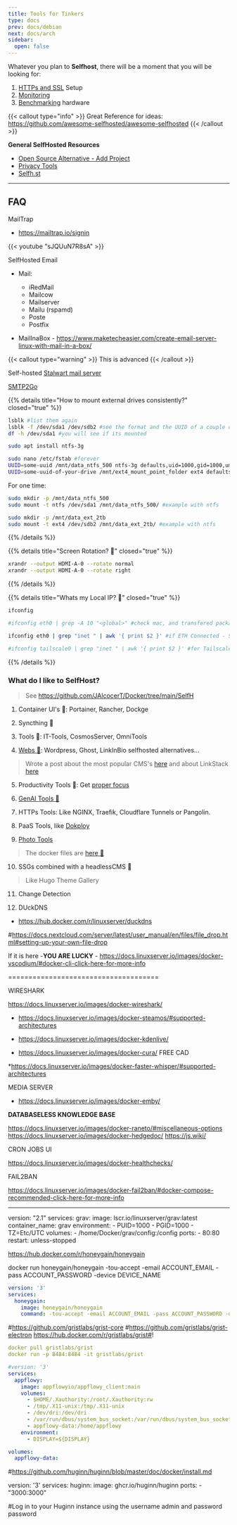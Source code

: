 ```yaml
---
title: Tools for Tinkers
type: docs
prev: docs/debian
next: docs/arch
sidebar:
  open: false
---
```


Whatever you plan to **Selfhost**, there will be a moment that you will be looking for:

1. [HTTPs and SSL](https://jalcocert.github.io/JAlcocerT/docs/selfhosting/https/) Setup
2. [Monitoring](https://jalcocert.github.io/JAlcocerT/how-to-setup-beszel-monitoring/)
3. [Benchmarking](https://jalcocert.github.io/JAlcocerT/benchmarking-computers/) hardware


{{< callout type="info" >}}
Great Reference for ideas: https://github.com/awesome-selfhosted/awesome-selfhosted
{{< /callout >}}

**General SelfHosted Resources**

- [Open Source Alternative - Add Project](https://www.opensourcealternative.to/add-project)
- [Privacy Tools](https://www.privacytools.io/)
- [Selfh.st](https://selfh.st/)

---

## FAQ


MailTrap

* https://mailtrap.io/signin


<!-- https://www.youtube.com/watch?v=sJQUuN7R8sA&themeRefresh=1 -->

{{< youtube "sJQUuN7R8sA" >}}


SelfHosted Email

   * Mail:
       * iRedMail
       * Mailcow
       * Mailserver
       * Mailu (rspamd)
       * Poste
       * Postfix

* MailInaBox - https://www.maketecheasier.com/create-email-server-linux-with-mail-in-a-box/

{{< callout type="warning" >}}
This is advanced
{{< /callout >}}

Self-hosted [Stalwart mail server](https://gist.github.com/chripede/99b7eaa1101ee05cc64a59b46e4d299f?ref=selfh.st)

[SMTP2Go](https://www.reddit.com/r/selfhosted/comments/1hr7bi5/smtp2go_free_plan_spam_score/)


{{% details title="How to mount external drives consistently?" closed="true" %}}

```sh
lsblk #list them again
lsblk -f /dev/sda1 /dev/sdb2 #see the format and the UUID of a couple of blocks
df -h /dev/sda1 #you will see if its mounted
```

```sh
sudo apt install ntfs-3g

sudo nano /etc/fstab #forever
UUID=some-uuid /mnt/data_ntfs_500 ntfs-3g defaults,uid=1000,gid=1000,umask=0022 0 1
UUID=some-uuid-of-your-drive /mnt/ext4_mount_point_folder ext4 defaults 0 1
```

For one time:

```sh
sudo mkdir -p /mnt/data_ntfs_500
sudo mount -t ntfs /dev/sda1 /mnt/data_ntfs_500/ #example with ntfs

sudo mkdir -p /mnt/data_ext_2tb
sudo mount -t ext4 /dev/sdb2 /mnt/data_ext_2tb/ #example with ntfs
```

{{% /details %}}

{{% details title="Screen Rotation? 🚀" closed="true" %}}

```sh
xrandr --output HDMI-A-0 --rotate normal
xrandr --output HDMI-A-0 --rotate right
```

{{% /details %}}


{{% details title="Whats my Local IP? 🚀" closed="true" %}}

```sh
ifconfig

#ifconfig eth0 | grep -A 10 "<global>" #check mac, and transfered packages

ifconfig eth0 | grep "inet " | awk '{ print $2 }' #if ETH Connected - SEE THE LOCAL IP

#ifconfig tailscale0 | grep "inet " | awk '{ print $2 }' #for Tailscale
```

{{% /details %}}

### What do I like to SelfHost?

> See https://github.com/JAlcocerT/Docker/tree/main/SelfH

1. Container UI's 🐳: Portainer, Rancher, Dockge

2. Syncthing 🐳

3. Tools 🐳: IT-Tools, CosmosServer, OmniTools

4. [Webs 🐳](https://github.com/JAlcocerT/Docker/tree/main/Web/CMS): Wordpress, Ghost, LinkInBio selfhosted alternatives...

> Wrote a post about the most popular CMS's [here](https://jalcocert.github.io/JAlcocerT/no-code-websites/) and about LinkStack [here](https://jalcocert.github.io/JAlcocerT/linktree-web-alternative/#selfhosted-solutions-for-linkinbio)

5. Productivity Tools 🐳: Get [proper focus](https://jalcocert.github.io/JAlcocerT/tools-to-improve-focus/)

6. [GenAI Tools 🐳](https://github.com/JAlcocerT/Docker/tree/main/AI_Gen) 

7. HTTPs Tools: Like NGINX, Traefik, Cloudflare Tunnels or Pangolin.

8. PaaS Tools, like [Dokploy](https://jalcocert.github.io/JAlcocerT/selfhosted-paas/)

9. [Photo Tools](https://jalcocert.github.io/JAlcocerT/photo-management-tools/)

> The docker files are [here 🐳](https://github.com/JAlcocerT/Docker/tree/main/Backups/Photos)

10. SSGs combined with a headlessCMS 🐳 

> Like Hugo Theme Gallery

11. Change Detection

12. DUckDNS

* https://hub.docker.com/r/linuxserver/duckdns


#https://docs.nextcloud.com/server/latest/user_manual/en/files/file_drop.html#setting-up-your-own-file-drop

If it is here -**YOU ARE LUCKY** - https://docs.linuxserver.io/images/docker-vscodium/#docker-cli-click-here-for-more-info


=====================================

WIRESHARK 

https://docs.linuxserver.io/images/docker-wireshark/


* <https://docs.linuxserver.io/images/docker-steamos/#supported-architectures>


* <https://docs.linuxserver.io/images/docker-kdenlive/>
* <https://docs.linuxserver.io/images/docker-cura/>
FREE CAD


*<https://docs.linuxserver.io/images/docker-faster-whisper/#supported-architectures>

MEDIA SERVER

* <https://docs.linuxserver.io/images/docker-emby/>

**DATABASELESS KNOWLEDGE BASE**

<https://docs.linuxserver.io/images/docker-raneto/#miscellaneous-options>
<https://docs.linuxserver.io/images/docker-hedgedoc/>
<https://js.wiki/>


CRON JOBS UI

<https://docs.linuxserver.io/images/docker-healthchecks/>

FAIL2BAN

<https://docs.linuxserver.io/images/docker-fail2ban/#docker-compose-recommended-click-here-for-more-info>

---
version: "2.1"
services:
  grav:
    image: lscr.io/linuxserver/grav:latest
    container_name: grav
    environment:
      - PUID=1000
      - PGID=1000
      - TZ=Etc/UTC
    volumes:
      - /home/Docker/grav/config:/config
    ports:
      - 80:80
    restart: unless-stopped


https://hub.docker.com/r/honeygain/honeygain


docker run honeygain/honeygain -tou-accept -email ACCOUNT_EMAIL -pass ACCOUNT_PASSWORD -device DEVICE_NAME

```yml
version: '3'
services:
  honeygain:
    image: honeygain/honeygain
    command: -tou-accept -email ACCOUNT_EMAIL -pass ACCOUNT_PASSWORD -device DEVICE_NAME
```

#https://github.com/gristlabs/grist-core
#https://github.com/gristlabs/grist-electron
https://hub.docker.com/r/gristlabs/grist#!


```yml
docker pull gristlabs/grist
docker run -p 8484:8484 -it gristlabs/grist
```

```yml
#version: '3'
services:
  appflowy:
    image: appflowyio/appflowy_client:main
    volumes:
      - $HOME/.Xauthority:/root/.Xauthority:rw
      - /tmp/.X11-unix:/tmp/.X11-unix
      - /dev/dri:/dev/dri
      - /var/run/dbus/system_bus_socket:/var/run/dbus/system_bus_socket
      - appflowy-data:/home/appflowy
    environment:
      - DISPLAY=${DISPLAY}

volumes:
  appflowy-data:
```

#https://github.com/huginn/huginn/blob/master/doc/docker/install.md

version: '3'
services:
  huginn:
    image: ghcr.io/huginn/huginn
    ports:
      - "3000:3000"


#Log in to your Huginn instance using the username admin and password password
